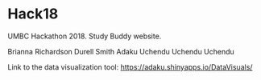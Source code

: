 # Hack18
UMBC Hackathon 2018. Study Buddy website.

Brianna Richardson
Durell Smith
Adaku Uchendu
Uchendu Uchendu

Link to the data visualization tool: https://adaku.shinyapps.io/DataVisuals/

